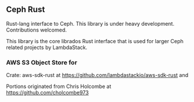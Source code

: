 ## Ceph Rust
Rust-lang interface to Ceph. This library is under heavy development. Contributions welcomed.

This library is the core librados Rust interface that is used for larger Ceph related projects by LambdaStack.

### AWS S3 Object Store for 
Crate: aws-sdk-rust at https://github.com/lambdastackio/aws-sdk-rust and

Portions originated from Chris Holcombe at https://github.com/cholcombe973
